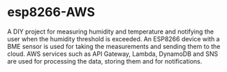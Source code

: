 # esp8266-AWS
A DIY project for measuring humidity and temperature and notifying the user when the humidity threshold is exceeded. An ESP8266 device with a BME sensor is used for taking the measurements and sending them to the cloud. AWS services such as API Gateway, Lambda, DynamoDB and SNS are used for processing the data, storing them and for notifications.
